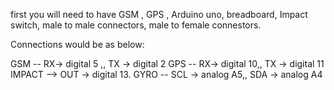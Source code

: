 first you will need to have GSM , GPS , Arduino uno, breadboard, Impact switch, male to male connectors, male to female connestors.

Connections would be as below:

GSM --   RX-> digital 5 ,, TX -> digital 2
GPS --   RX-> digital 10,,  TX -> digital 11
IMPACT --> OUT -> digital 13.
GYRO --   SCL -> analog A5,,  SDA -> analog A4

